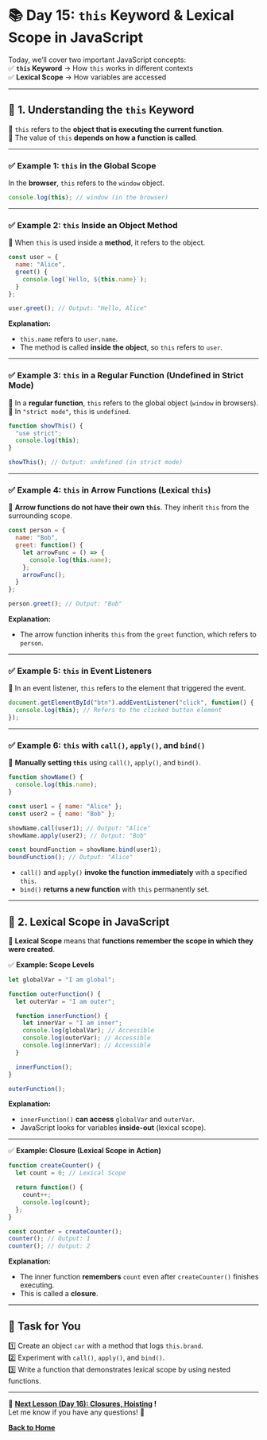 # **📚 Day 15: `this` Keyword & Lexical Scope in JavaScript**  

Today, we’ll cover two important JavaScript concepts:  
✅ **`this` Keyword** → How `this` works in different contexts  
✅ **Lexical Scope** → How variables are accessed  

---

## **🔹 1. Understanding the `this` Keyword**  
📌 `this` refers to the **object that is executing the current function**.  
📌 The value of `this` **depends on how a function is called**.  

---

### **✅ Example 1: `this` in the Global Scope**  
In the **browser**, `this` refers to the `window` object.  
```js
console.log(this); // window (in the browser)
```

---

### **✅ Example 2: `this` Inside an Object Method**  
📌 When `this` is used inside a **method**, it refers to the object.  
```js
const user = {
  name: "Alice",
  greet() {
    console.log(`Hello, ${this.name}`);
  }
};

user.greet(); // Output: "Hello, Alice"
```
**Explanation:**  
- `this.name` refers to `user.name`.  
- The method is called **inside the object**, so `this` refers to `user`.  

---

### **✅ Example 3: `this` in a Regular Function (Undefined in Strict Mode)**  
📌 In a **regular function**, `this` refers to the global object (`window` in browsers).  
📌 In `"strict mode"`, `this` is `undefined`.  
```js
function showThis() {
  "use strict";
  console.log(this);
}

showThis(); // Output: undefined (in strict mode)
```

---

### **✅ Example 4: `this` in Arrow Functions (Lexical `this`)**  
📌 **Arrow functions do not have their own `this`**. They inherit `this` from the surrounding scope.  
```js
const person = {
  name: "Bob",
  greet: function() {
    let arrowFunc = () => {
      console.log(this.name);
    };
    arrowFunc();
  }
};

person.greet(); // Output: "Bob"
```
**Explanation:**  
- The arrow function inherits `this` from the `greet` function, which refers to `person`.  

---

### **✅ Example 5: `this` in Event Listeners**  
📌 In an event listener, `this` refers to the element that triggered the event.  
```js
document.getElementById("btn").addEventListener("click", function() {
  console.log(this); // Refers to the clicked button element
});
```

---

### **✅ Example 6: `this` with `call()`, `apply()`, and `bind()`**  
🔹 **Manually setting `this`** using `call()`, `apply()`, and `bind()`.  

```js
function showName() {
  console.log(this.name);
}

const user1 = { name: "Alice" };
const user2 = { name: "Bob" };

showName.call(user1); // Output: "Alice"
showName.apply(user2); // Output: "Bob"

const boundFunction = showName.bind(user1);
boundFunction(); // Output: "Alice"
```
- `call()` and `apply()` **invoke the function immediately** with a specified `this`.  
- `bind()` **returns a new function** with `this` permanently set.  

---

## **🔹 2. Lexical Scope in JavaScript**  
📌 **Lexical Scope** means that **functions remember the scope in which they were created**.  

✅ **Example: Scope Levels**  
```js
let globalVar = "I am global";

function outerFunction() {
  let outerVar = "I am outer";

  function innerFunction() {
    let innerVar = "I am inner";
    console.log(globalVar); // Accessible
    console.log(outerVar); // Accessible
    console.log(innerVar); // Accessible
  }

  innerFunction();
}

outerFunction();
```
**Explanation:**  
- `innerFunction()` **can access** `globalVar` and `outerVar`.  
- JavaScript looks for variables **inside-out** (lexical scope).  

---

✅ **Example: Closure (Lexical Scope in Action)**  
```js
function createCounter() {
  let count = 0; // Lexical Scope

  return function() {
    count++;
    console.log(count);
  };
}

const counter = createCounter();
counter(); // Output: 1
counter(); // Output: 2
```
**Explanation:**  
- The inner function **remembers** `count` even after `createCounter()` finishes executing.  
- This is called a **closure**.  

---

## **📝 Task for You**  
1️⃣ Create an object `car` with a method that logs `this.brand`.  
2️⃣ Experiment with `call()`, `apply()`, and `bind()`.  
3️⃣ Write a function that demonstrates lexical scope by using nested functions.  

---

🎯 **[Next Lesson (Day 16): Closures, Hoisting](../day_16/README.md) !**  
Let me know if you have any questions! 🚀

[**Back to Home**](../../../)